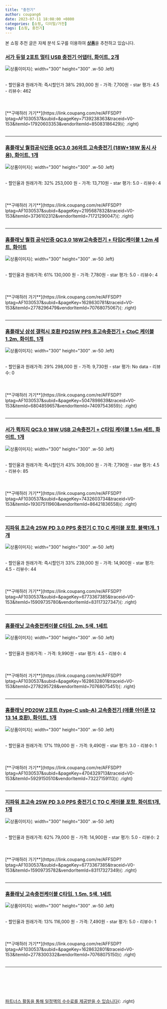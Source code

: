 ```yaml
---
title: "충전기"
author: coupang6
date: 2023-07-11 18:08:00 +0800
categories: [쇼핑, 디이털/가전]
tags: [쇼핑, 충전기]
---
```


본 쇼핑 추천 글은 자체 분석 도구를 이용하여 [**상품**](https://link.coupang.com/a/bao1ui)을 추천하고 있습니다.

### [서가 듀얼 2포트 멀티 USB 충전기 어댑터, 화이트, 2개](https://link.coupang.com/re/AFFSDP?lptag=AF1030537&subid=&pageKey=7139238363&traceid=V0-153&itemId=17920603353&vendorItemId=85083186429)

![상품이미지](https://thumbnail10.coupangcdn.com/thumbnails/remote/230x230ex/image/retail/images/4610108218655026-25a559a0-9e0b-4d97-bc4c-44aed64e672f.jpg){: width="300" height="300" .w-50 .left}


<br>
- 할인율과 원래가격: 즉시할인가 38%  293,000   원
- 가격: 7,700원
- star 평가: 4.5
- 리뷰수: 462
<br>
<br>
<br>
<br>
[**구매하러 가기**](https://link.coupang.com/re/AFFSDP?lptag=AF1030537&subid=&pageKey=7139238363&traceid=V0-153&itemId=17920603353&vendorItemId=85083186429){: .right}
<br>
<br>

---

### [홈플래닛 퀄컴공식인증 QC3.0 36와트 고속충전기 (18W+18W 동시 사용), 화이트, 1개](https://link.coupang.com/re/AFFSDP?lptag=AF1030537&subid=&pageKey=2195687832&traceid=V0-153&itemId=3736102312&vendorItemId=71721290047)

![상품이미지](https://thumbnail8.coupangcdn.com/thumbnails/remote/230x230ex/image/retail/images/12171492194183897-354f40d9-97e8-4715-8d62-88f290b3a16c.jpg){: width="300" height="300" .w-50 .left}


<br>
- 할인율과 원래가격: 32%  253,000   원
- 가격: 13,710원
- star 평가: 5.0
- 리뷰수: 4
<br>
<br>
<br>
<br>
[**구매하러 가기**](https://link.coupang.com/re/AFFSDP?lptag=AF1030537&subid=&pageKey=2195687832&traceid=V0-153&itemId=3736102312&vendorItemId=71721290047){: .right}
<br>
<br>

---

### [홈플래닛 퀄컴 공식인증 QC3.0 18W고속충전기 + 타입C케이블 1.2m 세트, 화이트](https://link.coupang.com/re/AFFSDP?lptag=AF1030537&subid=&pageKey=1628630781&traceid=V0-153&itemId=2778296479&vendorItemId=70768075067)

![상품이미지](https://thumbnail6.coupangcdn.com/thumbnails/remote/230x230ex/image/retail/images/13747987959266-de9d213d-cb84-436a-9431-235b344ef5fe.jpg){: width="300" height="300" .w-50 .left}


<br>
- 할인율과 원래가격: 61%  130,000   원
- 가격: 7,780원
- star 평가: 5.0
- 리뷰수: 4
<br>
<br>
<br>
<br>
[**구매하러 가기**](https://link.coupang.com/re/AFFSDP?lptag=AF1030537&subid=&pageKey=1628630781&traceid=V0-153&itemId=2778296479&vendorItemId=70768075067){: .right}
<br>
<br>

---

### [홈플래닛 삼성 갤럭시 호환 PD25W PPS 초고속충전기 + CtoC 케이블 1.2m, 화이트, 1개](https://link.coupang.com/re/AFFSDP?lptag=AF1030537&subid=&pageKey=5047898639&traceid=V0-153&itemId=6804859657&vendorItemId=74097543659)

![상품이미지](https://thumbnail6.coupangcdn.com/thumbnails/remote/230x230ex/image/retail/images/649284310694399-29f95158-d090-44ce-a0b5-648dbaba4628.png){: width="300" height="300" .w-50 .left}


<br>
- 할인율과 원래가격: 29%  298,000   원
- 가격: 9,730원
- star 평가: No data
- 리뷰수: 0
<br>
<br>
<br>
<br>
[**구매하러 가기**](https://link.coupang.com/re/AFFSDP?lptag=AF1030537&subid=&pageKey=5047898639&traceid=V0-153&itemId=6804859657&vendorItemId=74097543659){: .right}
<br>
<br>

---

### [서가 퀵차지 QC3.0 18W USB 고속충전기 + C타입 케이블 1.5m 세트, 화이트, 1개](https://link.coupang.com/re/AFFSDP?lptag=AF1030537&subid=&pageKey=7432603734&traceid=V0-153&itemId=19307511960&vendorItemId=86421836558)

![상품이미지](https://thumbnail6.coupangcdn.com/thumbnails/remote/230x230ex/image/retail/images/2023/06/29/17/7/32bc8400-bf68-4f86-acda-bf9973df947f.jpg){: width="300" height="300" .w-50 .left}


<br>
- 할인율과 원래가격: 즉시할인가 43%  309,000   원
- 가격: 7,790원
- star 평가: 4.5
- 리뷰수: 85
<br>
<br>
<br>
<br>
[**구매하러 가기**](https://link.coupang.com/re/AFFSDP?lptag=AF1030537&subid=&pageKey=7432603734&traceid=V0-153&itemId=19307511960&vendorItemId=86421836558){: .right}
<br>
<br>

---

### [지파워 초고속 25W PD 3.0 PPS 충전기 C TO C 케이블 포함, 블랙1개, 1개](https://link.coupang.com/re/AFFSDP?lptag=AF1030537&subid=&pageKey=6773367385&traceid=V0-153&itemId=15909735780&vendorItemId=83117327347)

![상품이미지](https://thumbnail9.coupangcdn.com/thumbnails/remote/230x230ex/image/vendor_inventory/cfdb/7f170ff155125ea26cdfb0168c74d4180124e7840402d0d3f06afc6b7745.jpg){: width="300" height="300" .w-50 .left}


<br>
- 할인율과 원래가격: 즉시할인가 33%  239,000   원
- 가격: 14,900원
- star 평가: 4.5
- 리뷰수: 44
<br>
<br>
<br>
<br>
[**구매하러 가기**](https://link.coupang.com/re/AFFSDP?lptag=AF1030537&subid=&pageKey=6773367385&traceid=V0-153&itemId=15909735780&vendorItemId=83117327347){: .right}
<br>
<br>

---

### [홈플래닛 고속충전케이블 C타입, 2m, 5색, 1세트](https://link.coupang.com/re/AFFSDP?lptag=AF1030537&subid=&pageKey=1628632801&traceid=V0-153&itemId=2778295728&vendorItemId=70768075451)

![상품이미지](https://thumbnail8.coupangcdn.com/thumbnails/remote/230x230ex/image/retail/images/20690178628992-ff29be94-567e-4572-ab78-941708f99d27.jpg){: width="300" height="300" .w-50 .left}


<br>
- 할인율과 원래가격: 
- 가격: 9,990원
- star 평가: 4.5
- 리뷰수: 4
<br>
<br>
<br>
<br>
[**구매하러 가기**](https://link.coupang.com/re/AFFSDP?lptag=AF1030537&subid=&pageKey=1628632801&traceid=V0-153&itemId=2778295728&vendorItemId=70768075451){: .right}
<br>
<br>

---

### [홈플래닛 PD20W 2포트 (type-C usb-A) 고속충전기 (애플 아이폰 12 13 14 호환), 화이트, 1개](https://link.coupang.com/re/AFFSDP?lptag=AF1030537&subid=&pageKey=4704329713&traceid=V0-153&itemId=5929150510&vendorItemId=73227159113)

![상품이미지](https://thumbnail9.coupangcdn.com/thumbnails/remote/230x230ex/image/retail/images/5633704068197001-5588c3c6-844f-4a00-a26a-726757be7551.jpg){: width="300" height="300" .w-50 .left}


<br>
- 할인율과 원래가격: 17%  119,000   원
- 가격: 9,490원
- star 평가: 3.0
- 리뷰수: 1
<br>
<br>
<br>
<br>
[**구매하러 가기**](https://link.coupang.com/re/AFFSDP?lptag=AF1030537&subid=&pageKey=4704329713&traceid=V0-153&itemId=5929150510&vendorItemId=73227159113){: .right}
<br>
<br>

---

### [지파워 초고속 25W PD 3.0 PPS 충전기 C TO C 케이블 포함, 화이트1개, 1개](https://link.coupang.com/re/AFFSDP?lptag=AF1030537&subid=&pageKey=6773367385&traceid=V0-153&itemId=15909735782&vendorItemId=83117327349)

![상품이미지](https://thumbnail10.coupangcdn.com/thumbnails/remote/230x230ex/image/vendor_inventory/1ccc/a9dfe61ca820926e4f2a8f211516e401d4b6b6cd5f8a7ad5f34afcd8942c.jpg){: width="300" height="300" .w-50 .left}


<br>
- 할인율과 원래가격: 62%  79,000   원
- 가격: 14,900원
- star 평가: 5.0
- 리뷰수: 2
<br>
<br>
<br>
<br>
[**구매하러 가기**](https://link.coupang.com/re/AFFSDP?lptag=AF1030537&subid=&pageKey=6773367385&traceid=V0-153&itemId=15909735782&vendorItemId=83117327349){: .right}
<br>
<br>

---

### [홈플래닛 고속충전케이블 C타입, 1.5m, 5색, 1세트](https://link.coupang.com/re/AFFSDP?lptag=AF1030537&subid=&pageKey=1628632801&traceid=V0-153&itemId=2778300332&vendorItemId=70768075150)

![상품이미지](https://thumbnail10.coupangcdn.com/thumbnails/remote/230x230ex/image/retail/images/19079667102707-fa0588f3-c0d7-47fa-8439-cec1c760b9a7.jpg){: width="300" height="300" .w-50 .left}


<br>
- 할인율과 원래가격: 13%  116,000   원
- 가격: 7,490원
- star 평가: 5.0
- 리뷰수: 1
<br>
<br>
<br>
<br>
[**구매하러 가기**](https://link.coupang.com/re/AFFSDP?lptag=AF1030537&subid=&pageKey=1628632801&traceid=V0-153&itemId=2778300332&vendorItemId=70768075150){: .right}
<br>
<br>

---
<br><br><br><br><br> [파트너스 활동을 통해 일정액의 수수료를 제공받을 수 있습니다](https://link.coupang.com/a/bao1ui){: .right}